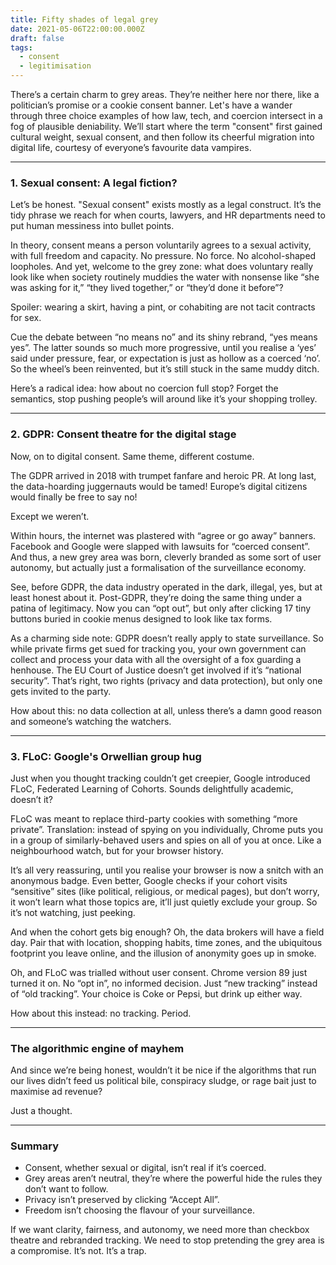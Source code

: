 ```yaml
---
title: Fifty shades of legal grey
date: 2021-05-06T22:00:00.000Z
draft: false
tags:
  - consent
  - legitimisation
---
```


There’s a certain charm to grey areas. They’re neither here nor there, like a politician’s promise or a cookie consent banner. Let's have a wander through three choice examples of how law, tech, and coercion intersect in a fog of plausible deniability. We’ll start where the term "consent" first gained cultural weight, sexual consent, and then follow its cheerful migration into digital life, courtesy of everyone’s favourite data vampires.

***

### 1. Sexual consent: A legal fiction?

Let’s be honest. "Sexual consent" exists mostly as a legal construct. It’s the tidy phrase we reach for when courts, lawyers, and HR departments need to put human messiness into bullet points.

In theory, consent means a person voluntarily agrees to a sexual activity, with full freedom and capacity. No pressure. No force. No alcohol-shaped loopholes. And yet, welcome to the grey zone: what does voluntary really look like when society routinely muddies the water with nonsense like “she was asking for it,” “they lived together,” or “they’d done it before”?

Spoiler: wearing a skirt, having a pint, or cohabiting are not tacit contracts for sex.

Cue the debate between “no means no” and its shiny rebrand, “yes means yes”. The latter sounds so much more progressive, until you realise a ‘yes’ said under pressure, fear, or expectation is just as hollow as a coerced ‘no’. So the wheel’s been reinvented, but it’s still stuck in the same muddy ditch.

Here’s a radical idea: how about no coercion full stop? Forget the semantics, stop pushing people’s will around like it’s your shopping trolley.

***

### 2. GDPR: Consent theatre for the digital stage

Now, on to digital consent. Same theme, different costume.

The GDPR arrived in 2018 with trumpet fanfare and heroic PR. At long last, the data-hoarding juggernauts would be tamed! Europe’s digital citizens would finally be free to say no!

Except we weren’t.

Within hours, the internet was plastered with “agree or go away” banners. Facebook and Google were slapped with lawsuits for “coerced consent”. And thus, a new grey area was born, cleverly branded as some sort of user autonomy, but actually just a formalisation of the surveillance economy.

See, before GDPR, the data industry operated in the dark, illegal, yes, but at least honest about it. Post-GDPR, they’re doing the same thing under a patina of legitimacy. Now you can “opt out”, but only after clicking 17 tiny buttons buried in cookie menus designed to look like tax forms.

As a charming side note: GDPR doesn’t really apply to state surveillance. So while private firms get sued for tracking you, your own government can collect and process your data with all the oversight of a fox guarding a henhouse. The EU Court of Justice doesn’t get involved if it’s “national security”. That’s right, two rights (privacy and data protection), but only one gets invited to the party.

How about this: no data collection at all, unless there’s a damn good reason and someone’s watching the watchers.

***

### 3. FLoC: Google's Orwellian group hug

Just when you thought tracking couldn’t get creepier, Google introduced FLoC, Federated Learning of Cohorts. Sounds delightfully academic, doesn’t it?

FLoC was meant to replace third-party cookies with something “more private”. Translation: instead of spying on you individually, Chrome puts you in a group of similarly-behaved users and spies on all of you at once. Like a neighbourhood watch, but for your browser history.

It’s all very reassuring, until you realise your browser is now a snitch with an anonymous badge. Even better, Google checks if your cohort visits “sensitive” sites (like political, religious, or medical pages), but don’t worry, it won’t learn what those topics are, it’ll just quietly exclude your group. So it’s not watching, just peeking.

And when the cohort gets big enough? Oh, the data brokers will have a field day. Pair that with location, shopping habits, time zones, and the ubiquitous footprint you leave online, and the illusion of anonymity goes up in smoke.

Oh, and FLoC was trialled without user consent. Chrome version 89 just turned it on. No “opt in”, no informed decision. Just “new tracking” instead of “old tracking”. Your choice is Coke or Pepsi, but drink up either way.

How about this instead: no tracking. Period.

***

### The algorithmic engine of mayhem

And since we’re being honest, wouldn’t it be nice if the algorithms that run our lives didn’t feed us political bile, conspiracy sludge, or rage bait just to maximise ad revenue?

Just a thought.

***

### Summary

* Consent, whether sexual or digital, isn’t real if it’s coerced. 
* Grey areas aren’t neutral, they’re where the powerful hide the rules they don’t want to follow. 
* Privacy isn’t preserved by clicking “Accept All”. 
* Freedom isn’t choosing the flavour of your surveillance. 

If we want clarity, fairness, and autonomy, we need more than checkbox theatre and rebranded tracking. We need to stop pretending the grey area is a compromise. It’s not. It’s a trap.
